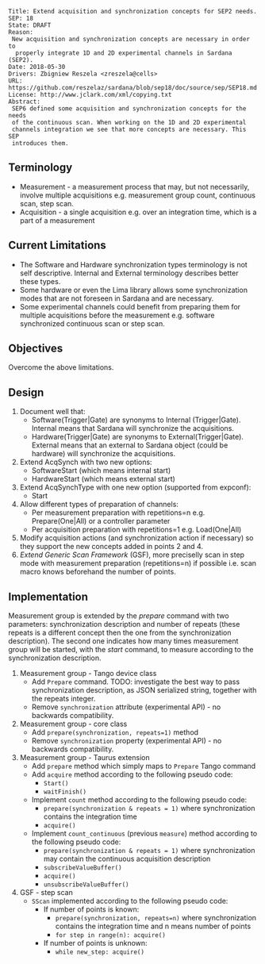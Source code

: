     Title: Extend acquisition and synchronization concepts for SEP2 needs.
    SEP: 18
    State: DRAFT
    Reason:
     New acquisition and synchronization concepts are necessary in order to
      properly integrate 1D and 2D experimental channels in Sardana (SEP2).
    Date: 2018-05-30
    Drivers: Zbigniew Reszela <zreszela@cells>             
    URL: https://github.com/reszelaz/sardana/blob/sep18/doc/source/sep/SEP18.md
    License: http://www.jclark.com/xml/copying.txt
    Abstract:
     SEP6 defined some acquisition and synchronization concepts for the needs
     of the continuous scan. When working on the 1D and 2D experimental 
     channels integration we see that more concepts are necessary. This SEP 
     introduces them.

Terminology
-----------

* Measurement - a measurement process that may, but not necessarily, involve 
multiple acquisitions e.g. measurement group count, continuous scan, step scan.
* Acquisition - a single acquisition e.g. over an integration time, which is a 
part of a measurement

Current Limitations
-------------------

* The Software and Hardware synchronization types terminology is not self 
descriptive. Internal and External terminology describes better these types.
* Some hardware or even the Lima library allows some synchronization modes 
that are not foreseen in Sardana and are necessary.
* Some experimental channels could benefit from preparing them for multiple 
acquisitions before the measurement e.g. software synchronized continuous 
scan or step scan.

Objectives
----------

Overcome the above limitations.

Design
------

1. Document well that:
    * Software(Trigger|Gate) are synonyms to Internal (Trigger|Gate). 
    Internal means that Sardana will synchronize the acquisitions.
    * Hardware(Trigger|Gate) are synonyms to External(Trigger|Gate).
    External means that an external to Sardana object (could be hardware)
    will synchronize the acquisitions.
2. Extend AcqSynch with two new options:
    * SoftwareStart (which means internal start)
    * HardwareStart (which means external start)
3. Extend AcqSynchType with one new option (supported from expconf):
    * Start
4. Allow different types of preparation of channels:
    * Per measurement preparation with repetitions=n e.g. Prepare(One|All) 
    or a controller parameter
    * Per acquisition preparation with repetitions=1 e.g. Load(One|All)
6. Modify acquisition actions (and synchronization action if necessary) so 
they support the new concepts added in points 2 and 4.
5. *Extend Generic Scan Framework* (GSF), more preciselly scan in step mode 
with measurement preparation (repetitions=n) if possible i.e. scan macro knows
beforehand the number of points.

Implementation
--------------

Measurement group is extended by the *prepare* command with two parameters: 
synchronization description and number of repeats (these repeats is a 
different concept then the one from the synchronization description). The 
second one indicates  how many times measurement group will be started, with
the *start* command, to measure according to the synchronization description. 

1. Measurement group - Tango device class
    * Add `Prepare` command. TODO: investigate the best way to pass 
    synchronization description, as JSON serialized string, together with the 
    repeats integer.
    * Remove `synchronization` attribute (experimental API) - no backwards 
    compatibility.
2. Measurement group - core class
    * Add `prepare(synchronization, repeats=1)` method
    * Remove `synchronization` property  (experimental API) - no backwards 
    compatibility. 
3. Measurement group - Taurus extension
    * Add `prepare` method which simply maps to `Prepare` Tango command
    * Add `acquire` method according to the following pseudo code:
        * `Start()`
        * `waitFinish()`
    * Implement `count` method according to the following pseudo code:
        * `prepare(synchronization & repeats = 1)` where synchronization 
        contains the integration time
        * `acquire()`
    * Implement `count_continuous` (previous `measure`) method according to 
    the following pseudo code:
        * `prepare(synchronization & repeats = 1)` where synchronization may
        contain the continuous acquisition description
        * `subscribeValueBuffer()`
        * `acquire()`
        * `unsubscribeValueBuffer()`
4. GSF - step scan
    * `SScan` implemented according to the following pseudo code:
        * If number of points is known:
            * `prepare(synchronization, repeats=n)` where synchronization 
            contains the integration time and n means number of points
            * `for step in range(n): acquire()`
        * If number of points is unknown:
            * `while new_step: acquire()`
